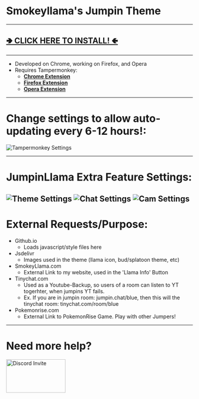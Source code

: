# Smokeyllama's Jumpin Theme
---

## [**🢂 CLICK HERE TO INSTALL! 🢀**](https://github.com/SmokeyLlama/jumpinllama/raw/master/jumpin_theme.user.js)

---

* Developed on Chrome, working on Firefox, and Opera
* Requires Tampermonkey:
  * [**Chrome Extension**](https://chrome.google.com/webstore/detail/tampermonkey/dhdgffkkebhmkfjojejmpbldmpobfkfo)
  * [**Firefox Extension**](https://addons.mozilla.org/en-US/firefox/addon/tampermonkey/)
  * [**Opera Extension**](https://addons.opera.com/en/extensions/details/tampermonkey-beta/)
---
# Change settings to allow auto-updating every 6-12 hours!:

![Tampermonkey Settings](https://github.com/Technetium1/TinychatTheme/raw/master/Tampermonkey_Settings.png)

---

# JumpinLlama Extra Feature Settings:
![Theme Settings](https://raw.githubusercontent.com/SmokeyLlama/JumpinLlama/master/images/info/theme_settings.png)
![Chat Settings](https://raw.githubusercontent.com/SmokeyLlama/JumpinLlama/master/images/info/chat_settings.png)
![Cam Settings](https://raw.githubusercontent.com/SmokeyLlama/JumpinLlama/master/images/info/cam_settings.png)
---

# External Requests/Purpose:
* Github.io
  * Loads javascript/style files here
* Jsdelivr
  * Images used in the theme (llama icon, bud/splatoon theme, etc)
* SmokeyLlama.com
  * External Link to my website, used in the 'Llama Info' Button
* Tinychat.com
  * Used as a Youtube-Backup, so users of a room can listen to YT togerhter, when jumpins YT fails.
  * Ex. If you are in jumpin room: jumpin.chat/blue, then this will the tinychat room: tinychat.com/room/blue
* Pokemonrise.com
  * External Link to PokemonRise Game. Play with other Jumpers!

---
# Need more help?
[<img src="https://discordapp.com/assets/e4923594e694a21542a489471ecffa50.svg" width="160" height="90" alt="Discord Invite" title="Join Discord">](https://discord.gg/F4EHtQy)
